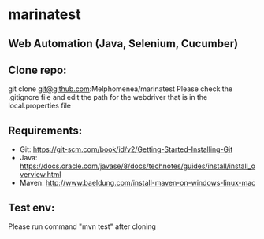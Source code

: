 # marinatest

## Web Automation (Java, Selenium, Cucumber)

## Clone repo:
git clone git@github.com:Melphomenea/marinatest
Please check the .gitignore file and edit the path for the webdriver that is in the local.properties file

## Requirements:
- Git: https://git-scm.com/book/id/v2/Getting-Started-Installing-Git
- Java: https://docs.oracle.com/javase/8/docs/technotes/guides/install/install_overview.html
- Maven: http://www.baeldung.com/install-maven-on-windows-linux-mac

## Test env:
Please run command "mvn test" after cloning



